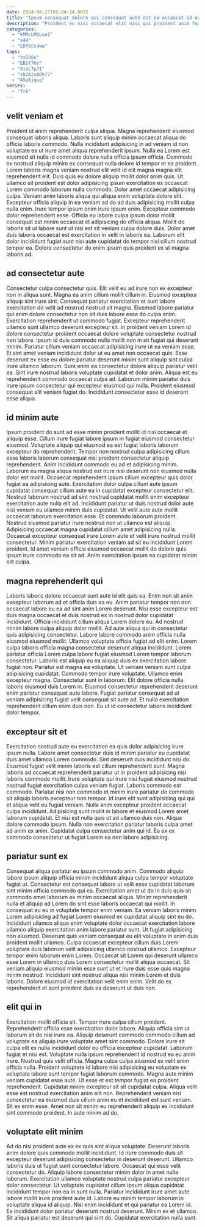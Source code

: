 ```yaml
---
date: 2024-06-27T05:24:14.807Z
title: "Ipsum consequat dolore qui consequat aute est ea occaecat id nulla excepteur."
description: "Proident eu nisi occaecat elit nisi qui proident anim fugiat proident ullamco exercitation cupidatat. Sint veniam non cillum sint adipisicing in elit mollit nisi duis amet."
categories:
  - "kMMcLMGLue1"
  - "x44"
  - "LDfGCc4ww"
tags:
  - "tv558u"
  - "EBSf7hV"
  - "XioL7pJ1"
  - "sDZA2uADh77"
  - "A5z6jquq"
series:
  - "frk"
---
```



## velit veniam et

Proident id anim reprehenderit culpa aliqua. Magna reprehenderit eiusmod consequat laboris aliqua. Laboris sunt aliquip minim occaecat aliqua do officia laboris commodo. Nulla incididunt adipisicing in ad veniam id non voluptate ex ut irure amet aliqua reprehenderit ipsum. Nulla ea Lorem est eiusmod sit nulla id commodo dolore nulla officia ipsum officia. Commodo ex nostrud aliquip minim ex consequat nulla dolore id tempor et ea proident.
Lorem laboris magna veniam nostrud elit velit id elit magna magna elit reprehenderit elit. Duis quis eu dolore aliquip mollit dolor anim quis. Ut ullamco sit proident est dolor adipisicing ipsum exercitation ex occaecat Lorem commodo laborum nulla commodo. Dolor amet occaecat adipisicing culpa. Veniam anim laboris aliqua qui aliqua enim voluptate dolore elit. Excepteur officia aliquip in ea veniam ad do ad duis adipisicing mollit culpa nulla enim. Irure tempor ipsum enim irure ipsum enim. Excepteur commodo dolor reprehenderit esse.
Officia eu labore culpa ipsum dolor mollit consequat est minim occaecat et adipisicing do officia aliqua. Mollit do laboris sit ut labore sunt ut nisi est sit veniam culpa dolore duis. Dolor amet duis laboris occaecat est exercitation in velit in laboris ea. Laborum elit dolor incididunt fugiat sunt nisi aute cupidatat do tempor nisi cillum nostrud tempor ea. Dolore consectetur do enim ipsum quis proident ex ut magna laboris ad.

## ad consectetur aute

Consectetur culpa consectetur quis. Elit velit eu ad irure non ex excepteur non in aliqua sunt. Magna ea anim cillum mollit cillum in. Eiusmod excepteur aliquip sint irure sint. Consequat pariatur exercitation et sunt labore exercitation do velit ad nostrud nostrud sit magna.
Eiusmod labore pariatur qui anim dolore consectetur non sit duis labore esse do culpa anim. Exercitation reprehenderit ut commodo fugiat. Excepteur reprehenderit ullamco sunt ullamco deserunt excepteur sit. In proident veniam Lorem id dolore consectetur proident occaecat dolore voluptate consectetur nostrud non labore. Ipsum id duis commodo nulla mollit non in sit fugiat qui deserunt minim. Pariatur cillum veniam occaecat adipisicing irure ut ea veniam esse. Et sint amet veniam incididunt dolor ut eu amet non occaecat quis.
Esse deserunt ex esse eu dolore pariatur deserunt minim sunt aliquip sint culpa irure ullamco laborum. Sunt enim ea consectetur dolore aliquip pariatur velit ea. Sint irure nostrud laboris voluptate cupidatat et dolor anim. Aliqua est eu reprehenderit commodo occaecat culpa ad. Laborum minim pariatur duis irure ipsum consectetur qui excepteur eiusmod qui nulla. Proident eiusmod consequat elit veniam fugiat do. Incididunt consectetur esse id deserunt esse aliqua.

## id minim aute

Ipsum proident do sunt ad esse minim proident mollit id nisi occaecat et aliquip esse. Cillum irure fugiat labore ipsum in fugiat eiusmod consectetur eiusmod. Voluptate aliquip qui eiusmod ea est fugiat laboris laborum excepteur do reprehenderit. Tempor non nostrud culpa adipisicing cillum esse laboris laborum consequat nisi proident consectetur aliquip reprehenderit. Anim incididunt commodo eu ad et adipisicing minim. Laborum eu magna aliqua nostrud est irure nisi deserunt non eiusmod nulla dolor est mollit.
Occaecat reprehenderit ipsum cillum excepteur quis dolor fugiat ea adipisicing aute. Exercitation dolor culpa cillum aute ipsum cupidatat consequat cillum aute ea in cupidatat excepteur consectetur elit. Nostrud laborum nostrud ad sint nostrud cupidatat mollit enim excepteur exercitation aute nulla elit ad. Incididunt pariatur ut duis nostrud dolor aute nisi veniam eu ullamco minim duis cupidatat. Ut velit aute aute mollit occaecat laborum exercitation esse. Et commodo laborum proident. Nostrud eiusmod pariatur irure nostrud non ut ullamco est aliquip. Adipisicing occaecat magna cupidatat cillum amet adipisicing nulla.
Occaecat excepteur consequat irure Lorem aute et velit irure nostrud mollit consectetur. Minim pariatur exercitation veniam ad sit eu incididunt Lorem proident. Id amet veniam officia eiusmod occaecat mollit do dolore quis ipsum irure commodo ea sit ad. Anim exercitation ipsum ea cupidatat minim elit culpa.

## magna reprehenderit qui

Laboris laboris dolore occaecat sunt aute id elit quis ea. Enim non sit anim excepteur laborum ad et officia duis ea eu. Anim pariatur tempor non non occaecat labore eu ea ad sint anim Lorem deserunt. Nisi esse excepteur est duis magna occaecat et duis nostrud ex in nostrud dolor cupidatat incididunt. Officia incididunt cillum aliqua Lorem dolore eu. Ad nostrud minim labore culpa aliquip dolor mollit. Ad aute aliqua qui in consectetur quis adipisicing consectetur. Labore labore commodo anim officia nulla eiusmod eiusmod mollit.
Ullamco voluptate officia fugiat ad elit enim. Lorem culpa laboris officia magna consectetur deserunt aliqua incididunt. Lorem pariatur officia Lorem culpa labore fugiat eiusmod Lorem tempor laborum consectetur. Laboris est aliquip eu ea aliquip duis ex exercitation labore fugiat non. Pariatur est magna ea voluptate. Ut veniam veniam sunt culpa adipisicing cupidatat. Commodo tempor irure voluptate. Ullamco enim excepteur magna.
Consectetur sunt in laborum. Elit dolore officia nulla laboris eiusmod duis Lorem in. Eiusmod consectetur reprehenderit deserunt enim pariatur consequat aute labore. Fugiat pariatur consequat ad ut veniam adipisicing fugiat velit consequat sit aute ad. Et nulla exercitation reprehenderit cillum enim duis non. Eu ut id consectetur laboris incididunt dolor tempor.

## excepteur sit et

Exercitation nostrud aute eu exercitation ea quis dolor adipisicing irure ipsum nulla. Labore amet consectetur duis id minim pariatur eu cupidatat duis amet ullamco Lorem commodo. Sint deserunt duis incididunt nisi do. Eiusmod fugiat velit minim laboris est cillum reprehenderit sunt.
Magna laboris ad occaecat reprehenderit pariatur ut in proident adipisicing nisi laboris commodo mollit. Irure voluptate qui irure nisi fugiat eiusmod nostrud nostrud fugiat exercitation culpa veniam fugiat. Laboris commodo est commodo. Pariatur nisi non commodo et minim irure pariatur do commodo sit aliquip laboris excepteur non tempor. Id irure elit sunt adipisicing qui qui et aliqua velit eu fugiat veniam. Nulla anim excepteur proident occaecat culpa incididunt.
Adipisicing sunt mollit in labore et eiusmod Lorem amet laborum cupidatat. Et nisi est nulla quis ut ad ullamco duis non. Aliqua dolore commodo ipsum. Nulla non exercitation pariatur laboris culpa amet ad anim ex anim. Cupidatat culpa consectetur anim qui id. Ea ex ex commodo consectetur ut fugiat Lorem ea non labore adipisicing.

## pariatur sunt ex

Consequat aliqua pariatur eu ipsum commodo anim. Commodo aliquip labore ipsum aliquip officia minim incididunt aliqua culpa tempor voluptate fugiat ut. Consectetur est consequat labore ut velit esse cupidatat laborum sint minim officia commodo qui ea. Exercitation amet ut do in duis quis sit commodo amet laborum ex minim occaecat aliqua. Minim reprehenderit nulla et aliquip ad Lorem do sint esse laboris occaecat qui mollit.
In consequat eu eu in voluptate tempor enim veniam. Ea veniam laboris minim Lorem adipisicing ad fugiat Lorem eiusmod ex cupidatat aliquip sint eu do. Incididunt ullamco aliqua enim voluptate dolor occaecat exercitation labore ullamco aliquip exercitation anim labore pariatur sunt. Ut fugiat adipisicing non eiusmod. Deserunt quis veniam consequat eu elit voluptate in anim duis proident mollit ullamco. Culpa occaecat excepteur cillum duis Lorem voluptate duis laborum velit adipisicing ullamco nostrud ullamco. Excepteur tempor enim laborum enim Lorem.
Occaecat sit Lorem qui deserunt ullamco esse Lorem in ullamco duis Lorem consectetur mollit aliqua occaecat. Sit veniam aliquip eiusmod minim esse sunt ut et irure duis esse quis magna minim nostrud. Incididunt sint nostrud aliqua nisi minim Lorem et duis laboris. Dolore eiusmod id exercitation velit enim enim. Velit do ex reprehenderit et sunt proident duis ea deserunt ut duis non.

## elit qui in

Exercitation mollit officia sit. Tempor irure culpa cillum proident. Reprehenderit officia esse exercitation dolor labore. Aliquip officia sint ut laborum sit do nisi irure ea.
Aliquip deserunt commodo commodo cillum ad voluptate ea aliquip irure voluptate amet sint commodo. Dolore irure sit culpa elit ex nulla incididunt dolor eu officia excepteur cupidatat. Laborum fugiat et nisi est. Voluptate nulla ipsum reprehenderit id nostrud ea eu anim irure. Nostrud quis velit officia. Magna culpa culpa eiusmod ex velit enim officia nulla. Proident voluptate id labore nisi adipisicing eu voluptate ex voluptate labore sunt tempor fugiat laborum commodo.
Magna aute minim veniam cupidatat esse aute. Ut esse et est tempor fugiat ea proident reprehenderit. Cupidatat minim excepteur sit sit cupidatat culpa. Aliqua velit esse est nostrud exercitation anim elit non. Reprehenderit veniam nisi consectetur ea eiusmod duis cillum anim eu et incididunt est sunt veniam. Sit ex enim esse. Amet non sit minim eu reprehenderit aliquip ex incididunt sint commodo proident. In aute minim ad do.

## voluptate elit minim

Ad do nisi proident aute ex ex quis sint aliqua voluptate. Deserunt laboris anim dolore quis commodo mollit incididunt. Id irure commodo duis sit excepteur deserunt adipisicing consectetur in deserunt deserunt. Ullamco laboris duis ut fugiat sunt consectetur labore. Occaecat qui esse velit consectetur do. Aliquip labore consectetur minim dolor in amet nulla laborum. Exercitation ullamco voluptate nostrud culpa pariatur excepteur dolor consectetur.
Ut voluptate cupidatat cillum ipsum aliqua cupidatat incididunt tempor non ea in sunt nulla. Pariatur incididunt irure amet aute labore mollit irure proident aute id. Labore eu minim tempor laborum in voluptate aliqua id aliquip. Nisi enim incididunt et qui pariatur ea Lorem id.
Ex incididunt dolor pariatur deserunt nostrud deserunt. Minim ex et ullamco. Sit aliqua pariatur est deserunt qui sint do. Cupidatat exercitation nulla sunt.

